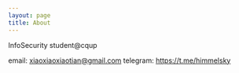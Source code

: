 ```yaml
---
layout: page
title: About
---
```


InfoSecurity student@cqup

email: xiaoxiaoxiaotian@gmail.com
telegram: https://t.me/himmelsky